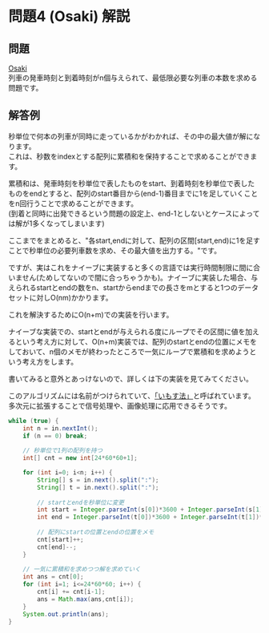 # 問題4 (Osaki) 解説

## 問題

[Osaki](http://judge.u-aizu.ac.jp/onlinejudge/description.jsp?id=2013)  
列車の発車時刻と到着時刻がn個与えられて、最低限必要な列車の本数を求める問題です。



## 解答例

秒単位で何本の列車が同時に走っているかがわかれば、その中の最大値が解になります。  
これは、秒数をindexとする配列に累積和を保持することで求めることができます。  

累積和は、発車時刻を秒単位で表したものをstart、到着時刻を秒単位で表したものをendとすると、配列のstart番目から(end-1)番目までに1を足していくことをn回行うことで求めることができます。  
(到着と同時に出発できるという問題の設定上、end-1としないとケースによっては解が1多くなってしまいます)  

ここまでをまとめると、"各start,endに対して、配列の区間[start,end)に1を足すことで秒単位の必要列車数を求め、その最大値を出力する。"です。

ですが、実はこれをナイーブに実装すると多くの言語では実行時間制限に間に合いません(ためしてないので間に合っちゃうかも)。ナイーブに実装した場合、与えられるstartとendの数をn、startからendまでの長さをmとすると1つのデータセットに対しO(nm)かかります。

これを解決するためにO(n+m)での実装を行います。  

ナイーブな実装での、startとendが与えられる度にループでその区間に値を加えるという考え方に対して、O(n+m)実装では、配列のstartとendの位置にメモをしておいて、n個のメモが終わったところで一気にループで累積和を求めようという考え方をします。

書いてみると意外とあっけないので、詳しくは下の実装を見てみてください。

このアルゴリズムには名前がつけられていて、[「いもす法」](http://imoz.jp/algorithms/imos_method.html)と呼ばれています。多次元に拡張することで信号処理や、画像処理に応用できるそうです。


```java
while (true) {
	int n = in.nextInt();
	if (n == 0) break;
	
	// 秒単位で1列の配列を持つ
	int[] cnt = new int[24*60*60+1];

	for (int i=0; i<n; i++) {
		String[] s = in.next().split(":");
		String[] t = in.next().split(":");
		
		// startとendを秒単位に変更
		int start = Integer.parseInt(s[0])*3600 + Integer.parseInt(s[1])*60 + Integer.parseInt(s[2]);
		int end = Integer.parseInt(t[0])*3600 + Integer.parseInt(t[1])*60 + Integer.parseInt(t[2]);
		
		// 配列にstartの位置とendの位置をメモ
		cnt[start]++;
		cnt[end]--;
	}
	
	// 一気に累積和を求めつつ解を求めていく
	int ans = cnt[0];
	for (int i=1; i<=24*60*60; i++) {
		cnt[i] += cnt[i-1];
		ans = Math.max(ans,cnt[i]);
	}
	System.out.println(ans);
}
```
